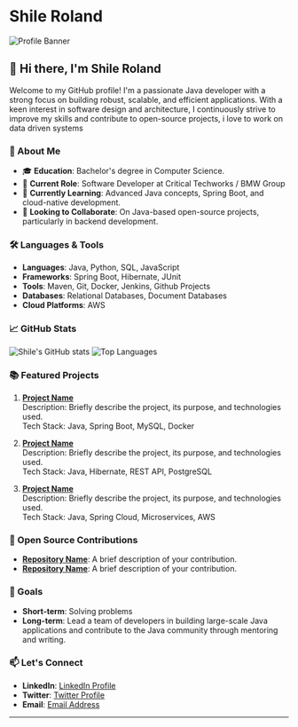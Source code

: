 # Shile Roland

![Profile Banner](https://media.licdn.com/dms/image/v2/D4D16AQHv9_xTu7RILA/profile-displaybackgroundimage-shrink_350_1400/profile-displaybackgroundimage-shrink_350_1400/0/1671829438279?e=1730332800&v=beta&t=InNYM7kG4JcsJ-eYF6Yr9bAA2xKwkaot-Q0B2HEyXaI) 

## 👋 Hi there, I'm Shile Roland

Welcome to my GitHub profile! I'm a passionate Java developer with a strong focus on building robust, scalable, and efficient applications. With a keen interest in software design and architecture, I continuously strive to improve my skills and contribute to open-source projects, i love to work on data driven systems

### 🚀 About Me
- 🎓 **Education**: Bachelor's degree in Computer Science.
- 💼 **Current Role**: Software Developer at Critical Techworks / BMW Group
- 🌱 **Currently Learning**: Advanced Java concepts, Spring Boot, and cloud-native development.
- 👯 **Looking to Collaborate**: On Java-based open-source projects, particularly in backend development.


### 🛠️ Languages & Tools
- **Languages**: Java, Python, SQL, JavaScript
- **Frameworks**: Spring Boot, Hibernate, JUnit
- **Tools**: Maven, Git, Docker, Jenkins, Github Projects
- **Databases**: Relational Databases, Document Databases
- **Cloud Platforms**: AWS

### 📈 GitHub Stats
![Shile's GitHub stats](https://github-readme-stats.vercel.app/api?username=Social-Market&show_icons=true&theme=radical)
![Top Languages](https://github-readme-stats.vercel.app/api/top-langs/?username=Social-Market&layout=compact&theme=radical)

### 📚 Featured Projects

1. **[Project Name](#)**  
   Description: Briefly describe the project, its purpose, and technologies used.  
   Tech Stack: Java, Spring Boot, MySQL, Docker

2. **[Project Name](#)**  
   Description: Briefly describe the project, its purpose, and technologies used.  
   Tech Stack: Java, Hibernate, REST API, PostgreSQL

3. **[Project Name](#)**  
   Description: Briefly describe the project, its purpose, and technologies used.  
   Tech Stack: Java, Spring Cloud, Microservices, AWS

### 🌟 Open Source Contributions
- **[Repository Name](#)**: A brief description of your contribution.
- **[Repository Name](#)**: A brief description of your contribution.

### 🎯 Goals
- **Short-term**: Solving problems
- **Long-term**: Lead a team of developers in building large-scale Java applications and contribute to the Java community through mentoring and writing.

### 📫 Let's Connect
- **LinkedIn**: [LinkedIn Profile](https://www.linkedin.com/in/roland-shile-8a2304156/)
- **Twitter**: [Twitter Profile](https://x.com/shileRoland)
- **Email**: [Email Address](mailto:shileroland@gmail.com)

---

